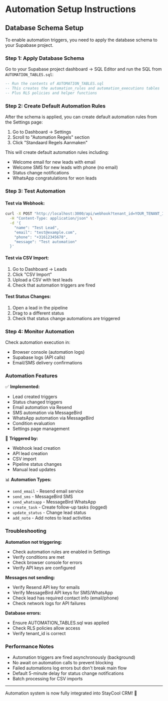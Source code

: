 # Automation Setup Instructions

## Database Schema Setup

To enable automation triggers, you need to apply the database schema to your Supabase project.

### Step 1: Apply Database Schema

Go to your Supabase project dashboard → SQL Editor and run the SQL from `AUTOMATION_TABLES.sql`:

```sql
-- Run the contents of AUTOMATION_TABLES.sql
-- This creates the automation_rules and automation_executions tables
-- Plus RLS policies and helper functions
```

### Step 2: Create Default Automation Rules

After the schema is applied, you can create default automation rules from the Settings page:

1. Go to Dashboard → Settings
2. Scroll to "Automation Regels" section
3. Click "Standaard Regels Aanmaken"

This will create default automation rules including:
- Welcome email for new leads with email
- Welcome SMS for new leads with phone (no email)  
- Status change notifications
- WhatsApp congratulations for won leads

### Step 3: Test Automation

#### Test via Webhook:
```bash
curl -X POST "http://localhost:3000/api/webhook?tenant_id=YOUR_TENANT_ID" \
  -H "Content-Type: application/json" \
  -d '{
    "name": "Test Lead",
    "email": "test@example.com",
    "phone": "+31612345678",
    "message": "Test automation"
  }'
```

#### Test via CSV Import:
1. Go to Dashboard → Leads
2. Click "CSV Import"
3. Upload a CSV with test leads
4. Check that automation triggers are fired

#### Test Status Changes:
1. Open a lead in the pipeline
2. Drag to a different status
3. Check that status change automations are triggered

### Step 4: Monitor Automation

Check automation execution in:
- Browser console (automation logs)
- Supabase logs (API calls)
- Email/SMS delivery confirmations

### Automation Features

✅ **Implemented:**
- Lead created triggers
- Status changed triggers  
- Email automation via Resend
- SMS automation via MessageBird
- WhatsApp automation via MessageBird
- Condition evaluation
- Settings page management

🔄 **Triggered by:**
- Webhook lead creation
- API lead creation  
- CSV import
- Pipeline status changes
- Manual lead updates

📊 **Automation Types:**
- `send_email` - Resend email service
- `send_sms` - MessageBird SMS
- `send_whatsapp` - MessageBird WhatsApp
- `create_task` - Create follow-up tasks (logged)
- `update_status` - Change lead status
- `add_note` - Add notes to lead activities

### Troubleshooting

**Automation not triggering:**
- Check automation rules are enabled in Settings
- Verify conditions are met
- Check browser console for errors
- Verify API keys are configured

**Messages not sending:**
- Verify Resend API key for emails
- Verify MessageBird API keys for SMS/WhatsApp  
- Check lead has required contact info (email/phone)
- Check network logs for API failures

**Database errors:**
- Ensure AUTOMATION_TABLES.sql was applied
- Check RLS policies allow access
- Verify tenant_id is correct

### Performance Notes

- Automation triggers are fired asynchronously (background)
- No await on automation calls to prevent blocking
- Failed automations log errors but don't break main flow
- Default 5-minute delay for status change notifications
- Batch processing for CSV imports

---

Automation system is now fully integrated into StayCool CRM! 🚀